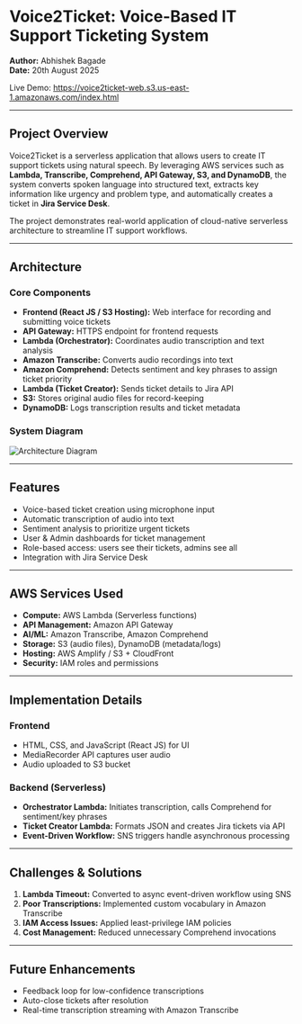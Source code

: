 # Voice2Ticket: Voice-Based IT Support Ticketing System

**Author:** Abhishek Bagade  
**Date:** 20th August 2025  

Live Demo: https://voice2ticket-web.s3.us-east-1.amazonaws.com/index.html 

---

## Project Overview
Voice2Ticket is a serverless application that allows users to create IT support tickets using natural speech. By leveraging AWS services such as **Lambda, Transcribe, Comprehend, API Gateway, S3, and DynamoDB**, the system converts spoken language into structured text, extracts key information like urgency and problem type, and automatically creates a ticket in **Jira Service Desk**.

The project demonstrates real-world application of cloud-native serverless architecture to streamline IT support workflows.

---

## Architecture

### Core Components
- **Frontend (React JS / S3 Hosting):** Web interface for recording and submitting voice tickets  
- **API Gateway:** HTTPS endpoint for frontend requests  
- **Lambda (Orchestrator):** Coordinates audio transcription and text analysis  
- **Amazon Transcribe:** Converts audio recordings into text  
- **Amazon Comprehend:** Detects sentiment and key phrases to assign ticket priority  
- **Lambda (Ticket Creator):** Sends ticket details to Jira API  
- **S3:** Stores original audio files for record-keeping  
- **DynamoDB:** Logs transcription results and ticket metadata  

### System Diagram
![Architecture Diagram](docs/architecture-diagram.png)

---

## Features
- Voice-based ticket creation using microphone input  
- Automatic transcription of audio into text  
- Sentiment analysis to prioritize urgent tickets  
- User & Admin dashboards for ticket management  
- Role-based access: users see their tickets, admins see all  
- Integration with Jira Service Desk  

---

## AWS Services Used
- **Compute:** AWS Lambda (Serverless functions)  
- **API Management:** Amazon API Gateway  
- **AI/ML:** Amazon Transcribe, Amazon Comprehend  
- **Storage:** S3 (audio files), DynamoDB (metadata/logs)  
- **Hosting:** AWS Amplify / S3 + CloudFront  
- **Security:** IAM roles and permissions  

---

## Implementation Details

### Frontend
- HTML, CSS, and JavaScript (React JS) for UI  
- MediaRecorder API captures user audio  
- Audio uploaded to S3 bucket  

### Backend (Serverless)
- **Orchestrator Lambda:** Initiates transcription, calls Comprehend for sentiment/key phrases  
- **Ticket Creator Lambda:** Formats JSON and creates Jira tickets via API  
- **Event-Driven Workflow:** SNS triggers handle asynchronous processing  

---

## Challenges & Solutions
1. **Lambda Timeout:** Converted to async event-driven workflow using SNS  
2. **Poor Transcriptions:** Implemented custom vocabulary in Amazon Transcribe  
3. **IAM Access Issues:** Applied least-privilege IAM policies  
4. **Cost Management:** Reduced unnecessary Comprehend invocations  

---

## Future Enhancements
- Feedback loop for low-confidence transcriptions  
- Auto-close tickets after resolution  
- Real-time transcription streaming with Amazon Transcribe  
